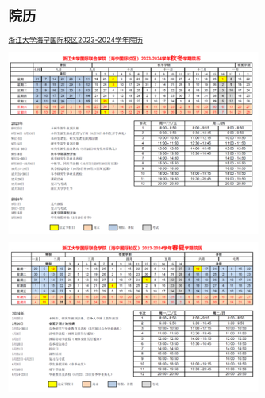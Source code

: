 # 院历

[浙江大学海宁国际校区2023-2024学年院历](../../assets/haining/haining_calendar.pdf)

![秋冬学期](../../assets/haining/haining_calendar_semester1.webp)

![春夏学期](../../assets/haining/haining_calendar_semester2.webp)
